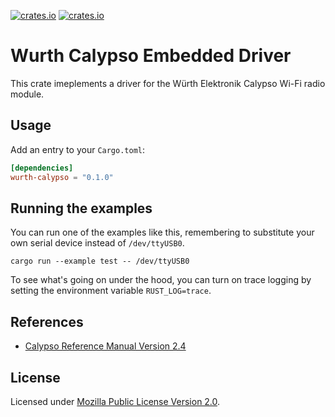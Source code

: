 [![crates.io](https://img.shields.io/crates/v/wurth-calypso.svg)](https://crates.io/crates/wurth-calypso)
[![crates.io](https://img.shields.io/crates/d/wurth-calypso.svg)](https://crates.io/crates/wurth-calypso)

# Wurth Calypso Embedded Driver

This crate imeplements a driver for the Würth Elektronik Calypso Wi-Fi radio module.

## Usage

Add an entry to your `Cargo.toml`:

```toml
[dependencies]
wurth-calypso = "0.1.0"
```

## Running the examples

You can run one of the examples like this, remembering to substitute your own serial device instead of `/dev/ttyUSB0`.

```shell
cargo run --example test -- /dev/ttyUSB0
```

To see what's going on under the hood, you can turn on trace logging by setting the environment variable `RUST_LOG=trace`.

## References

- [Calypso Reference Manual Version 2.4](https://www.we-online.com/components/products/manual/2610011025000_Calypso%20261001102500x%20Manual_rev2.4.pdf)

## License

Licensed under [Mozilla Public License Version 2.0](https://www.mozilla.org/en-US/MPL/2.0/).

